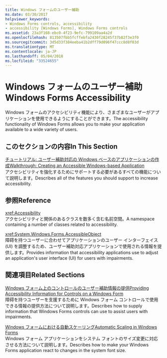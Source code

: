 ```yaml
---
title: Windows フォームのユーザー補助
ms.date: 03/30/2017
helpviewer_keywords:
- Windows Forms controls, accessibility
- accessibility [Windows Forms], Windows Forms controls
ms.assetid: 23a3f168-ebc0-4f23-9efc-799109aa4a2d
ms.openlocfilehash: 813507fbb5fcffebfa2430f28245f37b82f3e3f0
ms.sourcegitcommit: 3d5d33f384eeba41b2dff79d096f47ccc8d8f03d
ms.translationtype: MT
ms.contentlocale: ja-JP
ms.lasthandoff: 05/04/2018
ms.locfileid: "33524655"
---
```

# <a name="windows-forms-accessibility"></a><span data-ttu-id="d5edd-102">Windows フォームのユーザー補助</span><span class="sxs-lookup"><span data-stu-id="d5edd-102">Windows Forms Accessibility</span></span>
<span data-ttu-id="d5edd-103">Windows フォームのアクセシビリティ機能により、さまざまなユーザーがアプリケーションを使用できるようにすることができます。</span><span class="sxs-lookup"><span data-stu-id="d5edd-103">The accessibility functionality of Windows Forms allows you to make your application available to a wide variety of users.</span></span>  
  
## <a name="in-this-section"></a><span data-ttu-id="d5edd-104">このセクションの内容</span><span class="sxs-lookup"><span data-stu-id="d5edd-104">In This Section</span></span>  
 [<span data-ttu-id="d5edd-105">チュートリアル: ユーザー補助対応の Windows ベースのアプリケーションの作成</span><span class="sxs-lookup"><span data-stu-id="d5edd-105">Walkthrough: Creating an Accessible Windows-based Application</span></span>](../../../../docs/framework/winforms/advanced/walkthrough-creating-an-accessible-windows-based-application.md)  
 <span data-ttu-id="d5edd-106">アクセシビリティを強化するためにサポートする必要があるすべての機能について説明します。</span><span class="sxs-lookup"><span data-stu-id="d5edd-106">Describes all of the features you should support to increase accessibility.</span></span>  
  
## <a name="reference"></a><span data-ttu-id="d5edd-107">参照</span><span class="sxs-lookup"><span data-stu-id="d5edd-107">Reference</span></span>  
 <xref:Accessibility>  
 <span data-ttu-id="d5edd-108">アクセシビリティと関係のあるクラスを数多く含む名前空間。</span><span class="sxs-lookup"><span data-stu-id="d5edd-108">A namespace containing a number of classes related to accessibility.</span></span>  
  
 <xref:System.Windows.Forms.AccessibleObject>  
 <span data-ttu-id="d5edd-109">障碍を持つユーザーに合わせてアプリケーションのユーザー インターフェイス (UI) を調整するため、ユーザー補助対応アプリケーションで使用される情報を提供します。</span><span class="sxs-lookup"><span data-stu-id="d5edd-109">Provides information that accessibility applications use to adjust an application's user interface (UI) for users with impairments.</span></span>  
  
## <a name="related-sections"></a><span data-ttu-id="d5edd-110">関連項目</span><span class="sxs-lookup"><span data-stu-id="d5edd-110">Related Sections</span></span>  
 [<span data-ttu-id="d5edd-111">Windows フォーム上のコントロールのユーザー補助情報の提供</span><span class="sxs-lookup"><span data-stu-id="d5edd-111">Providing Accessibility Information for Controls on a Windows Form</span></span>](../../../../docs/framework/winforms/controls/providing-accessibility-information-for-controls-on-a-windows-form.md)  
 <span data-ttu-id="d5edd-112">障碍を持つユーザーを支援するために Windows フォーム コントロールで使用できる情報の提供方法について説明します。</span><span class="sxs-lookup"><span data-stu-id="d5edd-112">Describes how to supply information that Windows Forms controls can use to assist users with impairments.</span></span>  
  
 [<span data-ttu-id="d5edd-113">Windows フォームにおける自動スケーリング</span><span class="sxs-lookup"><span data-stu-id="d5edd-113">Automatic Scaling in Windows Forms</span></span>](../../../../docs/framework/winforms/automatic-scaling-in-windows-forms.md)  
 <span data-ttu-id="d5edd-114">Windows フォーム アプリケーションをシステム フォントのサイズ変更に対応させる方法について説明します。</span><span class="sxs-lookup"><span data-stu-id="d5edd-114">Describes how to make your Windows Forms application react to changes in the system font size.</span></span>
